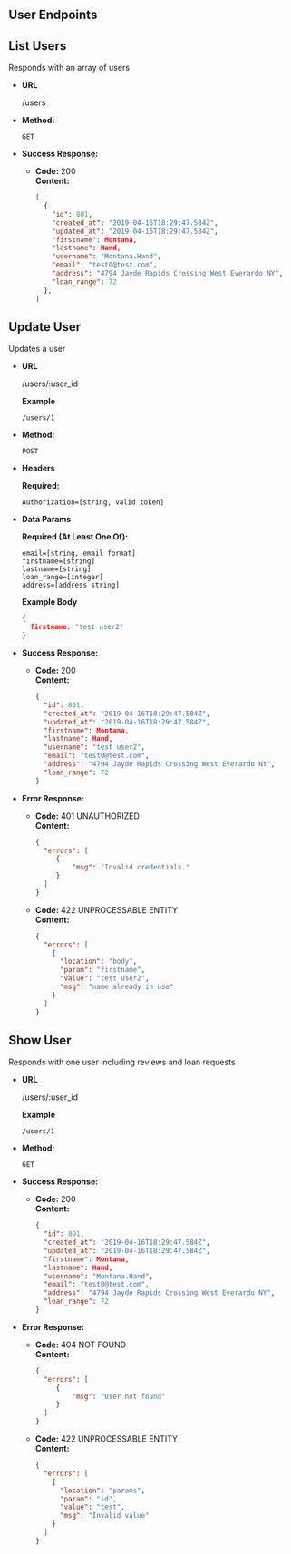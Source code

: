 **User Endpoints**
----

**List Users**
----
Responds with an array of users

* **URL**

  /users

* **Method:**

  `GET`

* **Success Response:**

  * **Code:** 200 <br />
    **Content:**
    ```json
    [
      {
        "id": 801,
        "created_at": "2019-04-16T18:29:47.584Z",
        "updated_at": "2019-04-16T18:29:47.584Z",
        "firstname": Montana,
        "lastname": Hand,
        "username": "Montana.Hand",
        "email": "test0@test.com",
        "address": "4794 Jayde Rapids Crossing West Everardo NY",
        "loan_range": 72
      },
    ]
    ```

**Update User**
----
Updates a user

* **URL**

  /users/:user_id

  **Example**

  `/users/1`

* **Method:**

  `POST`

* **Headers**

  **Required:**
  ```
  Authorization=[string, valid token]
  ```
* **Data Params**

  **Required (At Least One Of):**
  ```
  email=[string, email format]
  firstname=[string]
  lastname=[string]
  loan_range=[integer]
  address=[address string]
  ```

  **Example Body**
  ```json
  {
    firstname: "test user2"
  }
  ```

* **Success Response:**

  * **Code:** 200 <br />
    **Content:**
    ```json
    {
      "id": 801,
      "created_at": "2019-04-16T18:29:47.584Z",
      "updated_at": "2019-04-16T18:29:47.584Z",
      "firstname": Montana,
      "lastname": Hand,
      "username": "test user2",
      "email": "test0@test.com",
      "address": "4794 Jayde Rapids Crossing West Everardo NY",
      "loan_range": 72
    }
    ```
* **Error Response:**

  * **Code:** 401 UNAUTHORIZED <br />
    **Content:**
    ```json
    {
      "errors": [
         {
             "msg": "Invalid credentials."
         }
      ]
    }
    ```

  * **Code:** 422 UNPROCESSABLE ENTITY <br />
    **Content:**
    ```json
    {
      "errors": [
        {
          "location": "body",
          "param": "firstname",
          "value": "test user2",
          "msg": "name already in use"
        }
      ]
    }
    ```

**Show User**
----
Responds with one user including reviews and loan requests

* **URL**

  /users/:user_id

  **Example**

  `/users/1`

* **Method:**

  `GET`

* **Success Response:**

  * **Code:** 200 <br />
    **Content:**
    ```json
    {
      "id": 801,
      "created_at": "2019-04-16T18:29:47.584Z",
      "updated_at": "2019-04-16T18:29:47.584Z",
      "firstname": Montana,
      "lastname": Hand,
      "username": "Montana.Hand",
      "email": "test0@test.com",
      "address": "4794 Jayde Rapids Crossing West Everardo NY",
      "loan_range": 72
    }
    ```
* **Error Response:**

  * **Code:** 404 NOT FOUND <br />
    **Content:**
    ```json
    {
      "errors": [
         {
             "msg": "User not found"
         }
      ]
    }
    ```

  * **Code:** 422 UNPROCESSABLE ENTITY <br />
    **Content:**
    ```json
    {
      "errors": [
        {
          "location": "params",
          "param": "id",
          "value": "test",
          "msg": "Invalid value"
        }
      ]
    }
    ```
